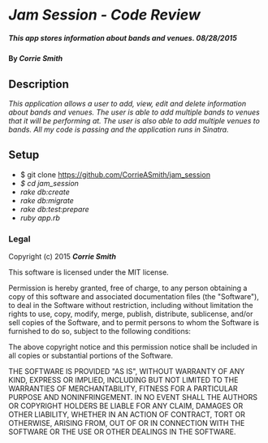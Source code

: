 # _Jam Session - Code Review_

##### _This app stores information about bands and venues. 08/28/2015_

#### By _**Corrie Smith**_

## Description

_This application allows a user to add, view, edit and delete information about bands and venues. The user is able to add multiple bands to venues that it will be performing at. The user is also able to add multiple venues to bands. All my code is passing and the application runs in Sinatra._

## Setup

* $ git clone https://github.com/CorrieASmith/jam_session
* _$ cd jam_session_
* _rake db:create_
* _rake db:migrate_
* _rake db:test:prepare_
* _ruby app.rb_


### Legal


Copyright (c) 2015 **_Corrie Smith_**

This software is licensed under the MIT license.

Permission is hereby granted, free of charge, to any person obtaining a copy
of this software and associated documentation files (the "Software"), to deal
in the Software without restriction, including without limitation the rights
to use, copy, modify, merge, publish, distribute, sublicense, and/or sell
copies of the Software, and to permit persons to whom the Software is
furnished to do so, subject to the following conditions:

The above copyright notice and this permission notice shall be included in
all copies or substantial portions of the Software.

THE SOFTWARE IS PROVIDED "AS IS", WITHOUT WARRANTY OF ANY KIND, EXPRESS OR
IMPLIED, INCLUDING BUT NOT LIMITED TO THE WARRANTIES OF MERCHANTABILITY,
FITNESS FOR A PARTICULAR PURPOSE AND NONINFRINGEMENT. IN NO EVENT SHALL THE
AUTHORS OR COPYRIGHT HOLDERS BE LIABLE FOR ANY CLAIM, DAMAGES OR OTHER
LIABILITY, WHETHER IN AN ACTION OF CONTRACT, TORT OR OTHERWISE, ARISING FROM,
OUT OF OR IN CONNECTION WITH THE SOFTWARE OR THE USE OR OTHER DEALINGS IN
THE SOFTWARE.
